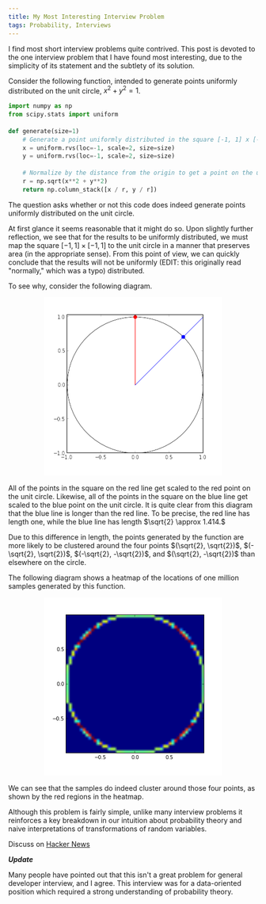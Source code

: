```yaml
---
title: My Most Interesting Interview Problem
tags: Probability, Interviews
---
```


I find most short interview problems quite contrived.  This post is devoted to the one interview problem that I have found most interesting, due to the simplicity of its statement and the subtlety of its solution.

Consider the following function, intended to generate points uniformly distributed on the unit circle, $x^2 + y^2 = 1$.

```python
import numpy as np
from scipy.stats import uniform

def generate(size=1)
    # Generate a point uniformly distributed in the square [-1, 1] x [-1, 1]
    x = uniform.rvs(loc=-1, scale=2, size=size)
    y = uniform.rvs(loc=-1, scale=2, size=size)

    # Normalize by the distance from the origin to get a point on the unit circle
    r = np.sqrt(x**2 + y**2)
    return np.column_stack([x / r, y / r])
```

The question asks whether or not this code does indeed generate points uniformly distributed on the unit circle.

At first glance it seems reasonable that it might do so.  Upon slightly further reflection, we see that for the results to be uniformly distributed, we must map the square $[-1, 1] \times [-1, 1]$ to the unit circle in a manner that preserves area (in the appropriate sense).  From this point of view, we can quickly conclude that the results will not be uniformly (EDIT: this originally read "normally," which was a typo) distributed.

To see why, consider the following diagram.

<center><img src="/resources/most-interesting/diagonal.png" /></center>

All of the points in the square on the red line get scaled to the red point on the unit circle.  Likewise, all of the points in the square on the blue line get scaled to the blue point on the unit circle.  It is quite clear from this diagram that the blue line is longer than the red line.  To be precise, the red line has length one, while the blue line has length $\sqrt{2} \approx 1.414.$

Due to this difference in length, the points generated by the function are more likely to be clustered around the four points $(\sqrt{2}, \sqrt{2})$, $(-\sqrt{2}, \sqrt{2})$, $(-\sqrt{2}, -\sqrt{2})$, and $(\sqrt{2}, -\sqrt{2})$ than elsewhere on the circle.

The following diagram shows a heatmap of the locations of one million samples generated by this function.

<center><img src="/resources/most-interesting/clustered.png" /></center>

We can see that the samples do indeed cluster around those four points, as shown by the red regions in the heatmap.

Although this problem is fairly simple, unlike many interview problems it reinforces a key breakdown in our intuition about probability theory and naive interpretations of transformations of random variables.

Discuss on <a href="https://news.ycombinator.com/item?id=6367378">Hacker News</a>

***Update***

Many people have pointed out that this isn't a great problem for general developer interview, and I agree.  This interview was for a data-oriented position which required a strong understanding of probability theory.

<script type="text/javascript" src="http://cdn.mathjax.org/mathjax/latest/MathJax.js?config=TeX-AMS_HTML"></script>
